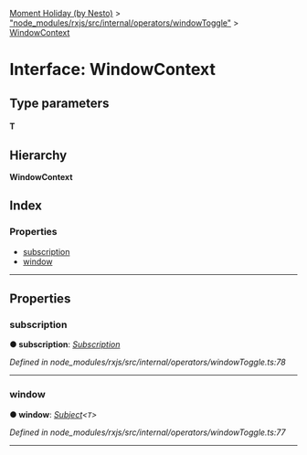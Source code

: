 [Moment Holiday (by Nesto)](../README.md) > ["node_modules/rxjs/src/internal/operators/windowToggle"](../modules/_node_modules_rxjs_src_internal_operators_windowtoggle_.md) > [WindowContext](../interfaces/_node_modules_rxjs_src_internal_operators_windowtoggle_.windowcontext.md)

# Interface: WindowContext

## Type parameters
#### T 
## Hierarchy

**WindowContext**

## Index

### Properties

* [subscription](_node_modules_rxjs_src_internal_operators_windowtoggle_.windowcontext.md#subscription)
* [window](_node_modules_rxjs_src_internal_operators_windowtoggle_.windowcontext.md#window)

---

## Properties

<a id="subscription"></a>

###  subscription

**● subscription**: *[Subscription](../classes/_node_modules_rxjs_src_internal_subscription_.subscription.md)*

*Defined in node_modules/rxjs/src/internal/operators/windowToggle.ts:78*

___
<a id="window"></a>

###  window

**● window**: *[Subject](../classes/_node_modules_rxjs_src_internal_subject_.subject.md)<`T`>*

*Defined in node_modules/rxjs/src/internal/operators/windowToggle.ts:77*

___


